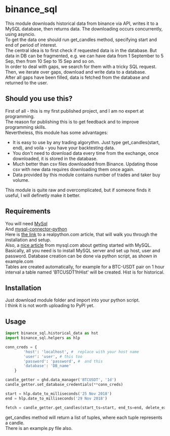 # binance_sql
This module downloads historical data from binance via API, writes it to a MySQL database, then returns data.
The downloading occurs concurrently, using asyncio.  
To get the data one should run get_candles method, specifying start and end of period of interest.  
The central idea is to first check if requested data is in the database. But data in DB can be fragmented, e.g.
we can have data from 1 September to 5 Sep, then from 10 Sep to 15 Sep and so on.  
In order to deal with gaps, we search for them with a tricky SQL request. Then, we iterate over gaps, download and write data to a database.  
After all gaps have been filled, data is fetched from the database and returned to the user.  
## Should you use this?
First of all - this is my first published project, and I am no expert at programming.  
The reason for publishing this is to get feedback and to improve programming skills.  
Nevertheless, this module has some advantages:  
* It is easy to use by any trading algorythm. Just type get_candles(start, end), and voila - you have your backtesting data.  
* You don't need to download data every time from the exchange, once downloaded, it is stored in the database.
* Much better than csv files downloaded from Binance. Updating those csv with new data requires downloading them once again.
* Data provided by this module contains number of trades and taker buy volume.  

This module is quite raw and overcomplicated, but if someone finds it useful, I will definetly make it better.
## Requirements
You will need [MySql](https://dev.mysql.com/doc/refman/5.7/en/installing.html)  
And [mysql-connector-python](https://github.com/mysql/mysql-connector-python)  
Here is [the link](https://realpython.com/python-mysql/#installing-mysql-server-and-mysql-connectorpython) to a realpython.com article, that will walk you through the installation and setup.  
Also, a [nice article](https://dev.mysql.com/doc/mysql-getting-started/en/) from mysql.com about getting started with MySQL.  
Basically, all you need is to install MySQL server and set up host, user and password. Database creation can be done via python script, as shown in example.com  
Tables are created automatically, for example for a BTC-USDT pair on 1 hour interval a table named 'BTCUSDT1hHist' will be created. Hist is for historical.  
## Installation  
Just download module folder and import into your python script.  
I think it is not worth uploading to PyPI yet.
## Usage
```python
import binance_sql.historical_data as hst
import binance_sql.helpers as hlp

conn_creds = {
        'host': 'localhost', #  replace with your host name
        'user': 'user', # this too
        'password': 'password', #  and this
        'database': 'DB_name'
    }

candle_getter = ghd.data_manager('BTCUSDT', '1d')
candle_getter.set_database_credentials(**conn_creds)

start = hlp.date_to_milliseconds('25 Nov 2018')
end = hlp.date_to_milliseconds('29 Nov 2018')

fetch = candle_getter.get_candles(start_ts=start, end_ts=end, delete_existing_table=False)
```  
get_candles method will return a list of tuples, where each tuple represents a candle.  
There is an example.py file also.
